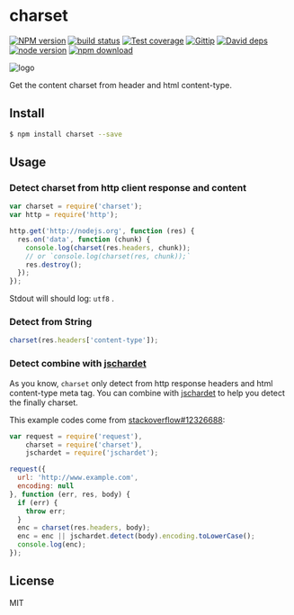 charset
=======


[![NPM version][npm-image]][npm-url]
[![build status][travis-image]][travis-url]
[![Test coverage][coveralls-image]][coveralls-url]
[![Gittip][gittip-image]][gittip-url]
[![David deps][david-image]][david-url]
[![node version][node-image]][node-url]
[![npm download][download-image]][download-url]

[npm-image]: https://img.shields.io/npm/v/charset.svg?style=flat-square
[npm-url]: https://npmjs.org/package/charset
[travis-image]: https://img.shields.io/travis/node-modules/charset.svg?style=flat-square
[travis-url]: https://travis-ci.org/node-modules/charset
[coveralls-image]: https://img.shields.io/coveralls/node-modules/charset.svg?style=flat-square
[coveralls-url]: https://coveralls.io/r/node-modules/charset?branch=master
[gittip-image]: https://img.shields.io/gittip/fengmk2.svg?style=flat-square
[gittip-url]: https://www.gittip.com/fengmk2/
[david-image]: https://img.shields.io/david/node-modules/charset.svg?style=flat-square
[david-url]: https://david-dm.org/node-modules/charset
[node-image]: https://img.shields.io/badge/node.js-%3E=_0.10-green.svg?style=flat-square
[node-url]: http://nodejs.org/download/
[download-image]: https://img.shields.io/npm/dm/charset.svg?style=flat-square
[download-url]: https://npmjs.org/package/charset

![logo](https://raw.github.com/node-modules/charset/master/logo.png)

Get the content charset from header and html content-type.

## Install

```bash
$ npm install charset --save
```

## Usage

### Detect charset from http client response and content

```js
var charset = require('charset');
var http = require('http');

http.get('http://nodejs.org', function (res) {
  res.on('data', function (chunk) {
    console.log(charset(res.headers, chunk));
    // or `console.log(charset(res, chunk));`
    res.destroy();
  });
});
```

Stdout will should log: `utf8` .

### Detect from String

```js
charset(res.headers['content-type']);
```

### Detect combine with [jschardet]

As you know, `charset` only detect from http response headers and html content-type meta tag.
You can combine with [jschardet] to help you detect the finally charset.

This example codes come from [stackoverflow#12326688](http://stackoverflow.com/a/18712021/2496088):

```js
var request = require('request'),
    charset = require('charset'),
    jschardet = require('jschardet');

request({
  url: 'http://www.example.com',
  encoding: null
}, function (err, res, body) {
  if (err) {
    throw err;
  }
  enc = charset(res.headers, body);
  enc = enc || jschardet.detect(body).encoding.toLowerCase();
  console.log(enc);
});
```

## License

MIT


[jschardet]: https://github.com/aadsm/jschardet

